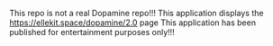 This repo is not a real Dopamine repo!!!
This application displays the https://ellekit.space/dopamine/2.0 page
This application has been published for entertainment purposes only!!!
